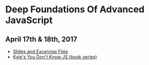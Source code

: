 # Deep Foundations Of Advanced JavaScript

## April 17th & 18th, 2017

* [Slides and Excercise Files](https://frontendmasters.com/assets/kyle-simpson/js/deep-js-foundations.zip)
* [Kyle's You Don't Know JS (book series)](https://github.com/getify/You-Dont-Know-JS)
